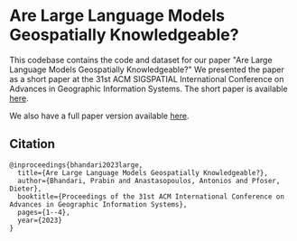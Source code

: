 # Are Large Language Models Geospatially Knowledgeable?

This codebase contains the code and dataset for our paper "Are Large Language Models Geospatially Knowledgeable?" 
We presented the paper as a short paper at the 31st ACM SIGSPATIAL International Conference on Advances in Geographic Information Systems.
The short paper is available [here](https://dl.acm.org/doi/10.1145/3589132.3625625).

We also have a full paper version available [here](https://arxiv.org/pdf/2310.13002.pdf).


## Citation

```
@inproceedings{bhandari2023large,
  title={Are Large Language Models Geospatially Knowledgeable?},
  author={Bhandari, Prabin and Anastasopoulos, Antonios and Pfoser, Dieter},
  booktitle={Proceedings of the 31st ACM International Conference on Advances in Geographic Information Systems},
  pages={1--4},
  year={2023}
}
```
